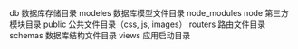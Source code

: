 db  数据库存储目录
modeles 数据库模型文件目录
node_modules    node 第三方模块目录
public  公共文件目录（css, js, images）
routers     路由文件目录
schemas     数据库结构文件目录
views   应用启动目录